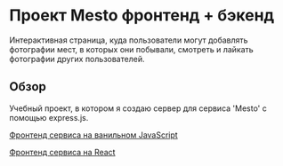 # Проект Mesto фронтенд + бэкенд

Интерактивная страница, куда пользователи могут добавлять фотографии мест, в которых они побывали, смотреть и лайкать фотографии других пользователей.

## Обзор

Учебный проект, в котором я создаю сервер для сервиса 'Mesto' с помощью express.js.

[Фронтенд сервиса на ванильном JavaScript](https://kohanniy.github.io/mesto/)

[Фронтенд сервиса на React](https://kohanniy.github.io/mesto-react/)
